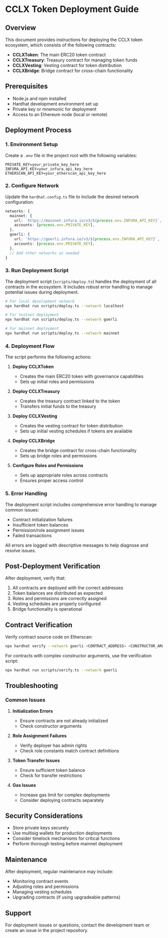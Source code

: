 # CCLX Token Deployment Guide

## Overview

This document provides instructions for deploying the CCLX token ecosystem, which consists of the following contracts:

- **CCLXToken**: The main ERC20 token contract
- **CCLXTreasury**: Treasury contract for managing token funds
- **CCLXVesting**: Vesting contract for token distribution
- **CCLXBridge**: Bridge contract for cross-chain functionality

## Prerequisites

- Node.js and npm installed
- Hardhat development environment set up
- Private key or mnemonic for deployment
- Access to an Ethereum node (local or remote)

## Deployment Process

### 1. Environment Setup

Create a `.env` file in the project root with the following variables:

```env
PRIVATE_KEY=your_private_key_here
INFURA_API_KEY=your_infura_api_key_here
ETHERSCAN_API_KEY=your_etherscan_api_key_here
```

### 2. Configure Network

Update the `hardhat.config.ts` file to include the desired network configuration:

```typescript
networks: {
  mainnet: {
    url: `https://mainnet.infura.io/v3/${process.env.INFURA_API_KEY}`,
    accounts: [process.env.PRIVATE_KEY],
  },
  goerli: {
    url: `https://goerli.infura.io/v3/${process.env.INFURA_API_KEY}`,
    accounts: [process.env.PRIVATE_KEY],
  },
  // Add other networks as needed
}
```

### 3. Run Deployment Script

The deployment script (`scripts/deploy.ts`) handles the deployment of all contracts in the ecosystem. It includes robust error handling to manage potential issues during deployment.

```bash
# For local development network
npx hardhat run scripts/deploy.ts --network localhost

# For testnet deployment
npx hardhat run scripts/deploy.ts --network goerli

# For mainnet deployment
npx hardhat run scripts/deploy.ts --network mainnet
```

### 4. Deployment Flow

The script performs the following actions:

1. **Deploy CCLXToken**
   - Creates the main ERC20 token with governance capabilities
   - Sets up initial roles and permissions

2. **Deploy CCLXTreasury**
   - Creates the treasury contract linked to the token
   - Transfers initial funds to the treasury

3. **Deploy CCLXVesting**
   - Creates the vesting contract for token distribution
   - Sets up initial vesting schedules if tokens are available

4. **Deploy CCLXBridge**
   - Creates the bridge contract for cross-chain functionality
   - Sets up bridge roles and permissions

5. **Configure Roles and Permissions**
   - Sets up appropriate roles across contracts
   - Ensures proper access control

### 5. Error Handling

The deployment script includes comprehensive error handling to manage common issues:

- Contract initialization failures
- Insufficient token balances
- Permission/role assignment issues
- Failed transactions

All errors are logged with descriptive messages to help diagnose and resolve issues.

## Post-Deployment Verification

After deployment, verify that:

1. All contracts are deployed with the correct addresses
2. Token balances are distributed as expected
3. Roles and permissions are correctly assigned
4. Vesting schedules are properly configured
5. Bridge functionality is operational

## Contract Verification

Verify contract source code on Etherscan:

```bash
npx hardhat verify --network goerli <CONTRACT_ADDRESS> <CONSTRUCTOR_ARGS>
```

For contracts with complex constructor arguments, use the verification script:

```bash
npx hardhat run scripts/verify.ts --network goerli
```

## Troubleshooting

### Common Issues

1. **Initialization Errors**
   - Ensure contracts are not already initialized
   - Check constructor arguments

2. **Role Assignment Failures**
   - Verify deployer has admin rights
   - Check role constants match contract definitions

3. **Token Transfer Issues**
   - Ensure sufficient token balance
   - Check for transfer restrictions

4. **Gas Issues**
   - Increase gas limit for complex deployments
   - Consider deploying contracts separately

## Security Considerations

- Store private keys securely
- Use multisig wallets for production deployments
- Consider timelock mechanisms for critical functions
- Perform thorough testing before mainnet deployment

## Maintenance

After deployment, regular maintenance may include:

- Monitoring contract events
- Adjusting roles and permissions
- Managing vesting schedules
- Upgrading contracts (if using upgradeable patterns)

## Support

For deployment issues or questions, contact the development team or create an issue in the project repository.
